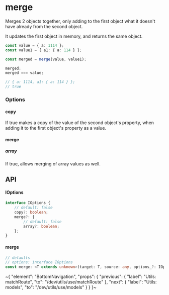 
# merge

Merges 2 objects together, only adding to the first object what it doesn't have already from the second object.

It updates the first object in memory, and returns the same object.

```ts
const value = { a: 1114 };
const value1 = { a1: { a: 114 } };

const merged = merge(value, value1);

merged;
merged === value;

// { a: 1114, a1: { a: 114 } };
// true
```

### Options

#### copy

If true makes a copy of the value of the second object's property, when adding it to the first object's property as a value.

#### merge

##### array

If true, allows merging of array values as well.

## API

#### IOptions

```ts
interface IOptions {
    // default: false
    copy?: boolean;
    merge?: {
        // default: false
        array?: boolean;
    };
}
```

#### merge

```ts
// defaults
// options: interface IOptions
const merge: <T extends unknown>(target: T, source: any, options_?: IOptions) => T;
```


~{
  "element": "BottomNavigation",
  "props": {
    "previous": {
      "label": "Utils: matchRoute",
      "to": "/dev/utils/use/matchRoute"
    },
    "next": {
      "label": "Utils: models",
      "to": "/dev/utils/use/models"
    }
  }
}~
